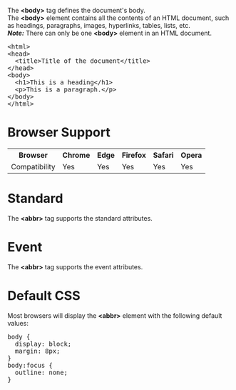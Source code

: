 The <b>&lt;body&gt;</b> tag defines the document's body.
<br>
The <b>&lt;body&gt;</b> element contains all the contents of an HTML document, such as headings, paragraphs, images, hyperlinks, tables, lists, etc.
<br>
<b><i>Note:</i></b> There can only be one <b>&lt;body&gt;</b> element in an HTML document.
<pre>
&lt;html&gt;
&lt;head&gt;
  &lt;title&gt;Title of the document&lt;/title&gt;
&lt;/head&gt;
&lt;body&gt;
  &lt;h1&gt;This is a heading&lt;/h1&gt;
  &lt;p&gt;This is a paragraph.&lt;/p&gt;
&lt;/body&gt;
&lt;/html&gt;
</pre>
<h1>Browser Support</h1>
<table class="ws-table-all notranslate">
  <tr>
    <th>Browser</th>
    <th>Chrome</th>
    <th>Edge</th>
    <th>Firefox</th>
    <th>Safari</th>
    <th>Opera</th>
  </tr>
  <tr>
    <td>Compatibility</td>
    <td>Yes</td>
    <td>Yes</td>
    <td>Yes</td>
    <td>Yes</td>
    <td>Yes</td>
  </tr>
</table>
<h1>Standard</h1>
The <b>&lt;abbr&gt;</b> tag supports the standard attributes.
<h1>Event</h1>
The <b>&lt;abbr&gt;</b> tag supports the event attributes.
<h1>Default CSS</h1>
Most browsers will display the <b>&lt;abbr&gt;</b> element with the following default values:
<pre>
body {
  display: block;
  margin: 8px;
}
body:focus {
  outline: none;
}
</pre>
